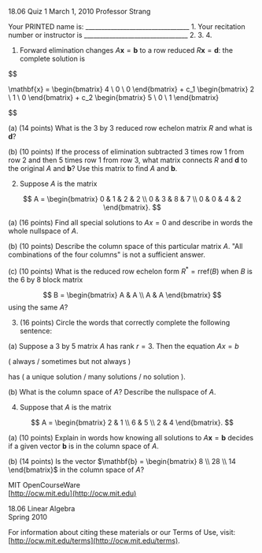 18.06 Quiz 1
March 1, 2010
Professor Strang

Your PRINTED name is: _________________________________ 1.
Your recitation number or instructor is _________________________________ 2.
3.
4.

1. Forward elimination changes $A\mathbf{x} = \mathbf{b}$ to a row reduced $R\mathbf{x} = \mathbf{d}$: the complete solution is


$$

\mathbf{x} = \begin{bmatrix} 4 \\ 0 \\ 0 \end{bmatrix} + c_1 \begin{bmatrix} 2 \\ 1 \\ 0 \end{bmatrix} + c_2 \begin{bmatrix} 5 \\ 0 \\ 1 \end{bmatrix}

$$


(a) (14 points) What is the 3 by 3 reduced row echelon matrix $R$ and what is $\mathbf{d}$?

(b) (10 points) If the process of elimination subtracted 3 times row 1 from row 2 and then 5 times row 1 from row 3, what matrix connects $R$ and $\mathbf{d}$ to the original $A$ and $\mathbf{b}$? Use this matrix to find $A$ and $\mathbf{b}$.

2. Suppose $A$ is the matrix


$$
 A = \begin{bmatrix}
0 & 1 & 2 & 2 \\
0 & 3 & 8 & 7 \\
0 & 0 & 4 & 2
\end{bmatrix}. 
$$


(a) (16 points) Find all special solutions to $Ax = 0$ and describe in words the whole nullspace of $A$.

(b) (10 points) Describe the column space of this particular matrix $A$. "All combinations of the four columns" is not a sufficient answer.

(c) (10 points) What is the reduced row echelon form $R^* = \text{rref}(B)$ when $B$ is the 6 by 8 block matrix


$$
 B = \begin{bmatrix}
A & A \\
A & A
\end{bmatrix} 
$$
 using the same $A$?

3. (16 points) Circle the words that correctly complete the following sentence:

(a) Suppose a 3 by 5 matrix $A$ has rank $r = 3$. Then the equation $Ax = b$

( always / sometimes but not always )

has ( a unique solution / many solutions / no solution ).

(b) What is the column space of $A$? Describe the nullspace of $A$.

4. Suppose that $A$ is the matrix


$$
 A = \begin{bmatrix} 2 & 1 \\ 6 & 5 \\ 2 & 4 \end{bmatrix}. 
$$


(a) (10 points) Explain in words how knowing all solutions to $A\mathbf{x} = \mathbf{b}$ decides if a given vector $\mathbf{b}$ is in the column space of $A$.

(b) (14 points) Is the vector $\mathbf{b} = \begin{bmatrix} 8 \\ 28 \\ 14 \end{bmatrix}$ in the column space of $A$?

MIT OpenCourseWare  
[http://ocw.mit.edu](http://ocw.mit.edu)

18.06 Linear Algebra  
Spring 2010

For information about citing these materials or our Terms of Use, visit: [http://ocw.mit.edu/terms](http://ocw.mit.edu/terms).

